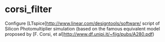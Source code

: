 # corsi_filter
Configure [LTspice]<http://www.linear.com/designtools/software/> script of Silicon Photomultiplier simulation (based on the famous equivalent model proposed by [F. Corsi, et al]<http://www.df.unipi.it/~fiig/pubs/A280.pdf>)

